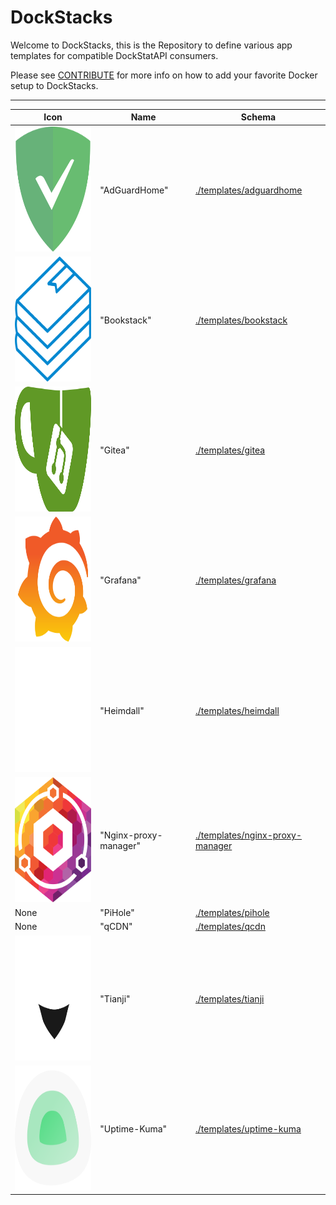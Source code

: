# DockStacks

Welcome to DockStacks, this is the Repository to define various app templates for compatible DockStatAPI consumers.

Please see [CONTRIBUTE](./CONTRIBUTE.md) for more info on how to add your favorite Docker setup to DockStacks.

---
| Icon | Name | Schema |
|------|------|--------|
|<img src="./templates/adguardhome/adguard-home.svg" alt="adguardhome" width="200" height="200">|"AdGuardHome"|[./templates/adguardhome](./templates/adguardhome/template.json)
|<img src="./templates/bookstack/bookstack.svg" alt="bookstack" width="200" height="200">|"Bookstack"|[./templates/bookstack](./templates/bookstack/template.json)
|<img src="./templates/gitea/gitea.svg" alt="gitea" width="200" height="200">|"Gitea"|[./templates/gitea](./templates/gitea/template.json)
|<img src="./templates/grafana/grafana.svg" alt="grafana" width="200" height="200">|"Grafana"|[./templates/grafana](./templates/grafana/template.json)
|<img src="./templates/heimdall/heimdall.svg" alt="heimdall" width="200" height="200">|"Heimdall"|[./templates/heimdall](./templates/heimdall/template.json)
|<img src="./templates/nginx-proxy-manager/nginx-proxy-manager.svg" alt="nginx-proxy-manager" width="200" height="200">|"Nginx-proxy-manager"|[./templates/nginx-proxy-manager](./templates/nginx-proxy-manager/template.json)
|None|"PiHole"|[./templates/pihole](./templates/pihole/template.json)
|None|"qCDN"|[./templates/qcdn](./templates/qcdn/template.json)
|<img src="./templates/tianji/tianji.svg" alt="tianji" width="200" height="200">|"Tianji"|[./templates/tianji](./templates/tianji/template.json)
|<img src="./templates/uptime-kuma/uptime-kuma.svg" alt="uptime-kuma" width="200" height="200">|"Uptime-Kuma"|[./templates/uptime-kuma](./templates/uptime-kuma/template.json)
